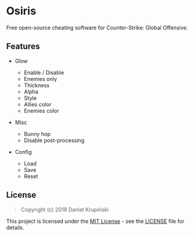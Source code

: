 # Osiris

Free open-source cheating software for Counter-Strike: Global Offensive.

## Features

* Glow
    * Enable / Disable
    * Enemies only
    * Thickness
    * Alpha
    * Style
    * Allies color
    * Enemies color

* Misc
    * Bunny hop
    * Disable post-processing

* Config
    * Load
    * Save
    * Reset

## License

> Copyright (c) 2018 Daniel Krupiński

This project is licensed under the [MIT License](https://opensource.org/licenses/mit-license.php) - see the [LICENSE](LICENSE) file for details.
